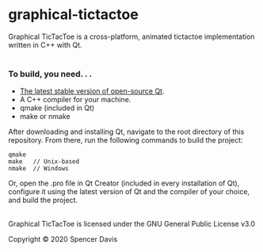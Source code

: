 # graphical-tictactoe

Graphical TicTacToe is a cross-platform, animated tictactoe implementation written in C++ with Qt.
<br /><br />


### To build, you need. . . 

* [The latest stable version of open-source Qt](https://www.qt.io/download-open-source?hsCtaTracking=9f6a2170-a938-42df-a8e2-a9f0b1d6cdce%7C6cb0de4f-9bb5-4778-ab02-bfb62735f3e5).
* A C++ compiler for your machine.
* qmake (included in Qt)
* make or nmake

After downloading and installing Qt, navigate to the root directory of this repository. From there, run the following commands to build the project:
```
qmake
make   // Unix-based
nmake  // Windows
```
Or, open the .pro file in Qt Creator (included in every installation of Qt), configure it using the latest version of Qt and the compiler of your choice, and build the project.
<br /><br />

Graphical TicTacToe is licensed under the GNU General Public License v3.0

Copyright © 2020 Spencer Davis
